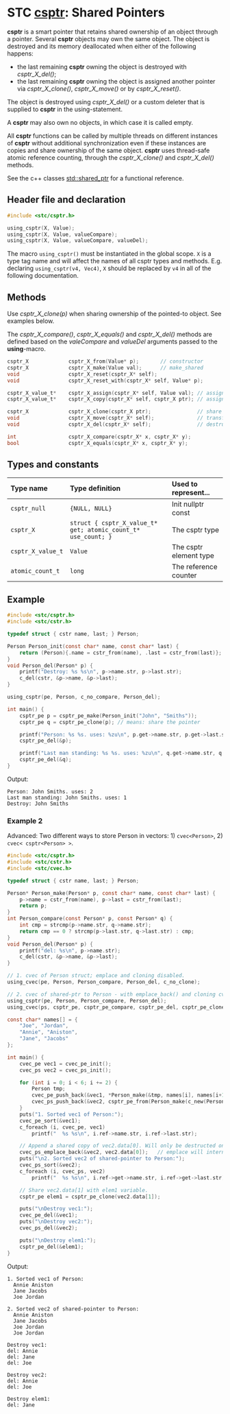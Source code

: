 # STC [csptr](../include/stc/csptr.h): Shared Pointers

**csptr** is a smart pointer that retains shared ownership of an object through a pointer. 
Several **csptr** objects may own the same object. The object is destroyed and its memory
deallocated when either of the following happens:

- the last remaining **csptr** owning the object is destroyed with *csptr_X_del()*;
- the last remaining **csptr** owning the object is assigned another pointer via *csptr_X_clone()*, *csptr_X_move()* or by *csptr_X_reset()*.

The object is destroyed using *csptr_X_del()* or a custom deleter that is supplied to **csptr**
in the using-statement.

A **csptr** may also own no objects, in which case it is called empty.

All **csptr** functions can be called by multiple threads on different instances of **csptr** without
additional synchronization even if these instances are copies and share ownership of the same object.
**csptr** uses thread-safe atomic reference counting, through the *csptr_X_clone()* and *csptr_X_del()* methods.

See the c++ classes [std::shared_ptr](https://en.cppreference.com/w/cpp/memory/shared_ptr) for a functional reference.

## Header file and declaration

```c
#include <stc/csptr.h>

using_csptr(X, Value);
using_csptr(X, Value, valueCompare);
using_csptr(X, Value, valueCompare, valueDel);
```
The macro `using_csptr()` must be instantiated in the global scope. `X` is a type tag name and will affect the names of all csptr types and methods. E.g. declaring `using_csptr(v4, Vec4)`, `X` should be replaced by `v4` in all of the following documentation.

## Methods

Use *csptr_X_clone(p)* when sharing ownership of the pointed-to object. See examples below.

The *csptr_X_compare()*, *csptr_X_equals()* and *csptr_X_del()* methods are defined based on the *valeCompare* and *valueDel* arguments passed to the **using**-macro.

```c
csptr_X             csptr_X_from(Value* p);       // constructor
csptr_X             csptr_X_make(Value val);      // make_shared
void                csptr_X_reset(csptr_X* self);
void                csptr_X_reset_with(csptr_X* self, Value* p);

csptr_X_value_t*    csptr_X_assign(csptr_X* self, Value val); // assign new sptr with value
csptr_X_value_t*    csptr_X_copy(csptr_X* self, csptr_X ptr); // assign a shared copy

csptr_X             csptr_X_clone(csptr_X ptr);               // share the pointer (increase use count)
void                csptr_X_move(csptr_X* self);              // transfer ownership instead of sharing. 
void                csptr_X_del(csptr_X* self);               // destructor: decrease use count, destroy at 0

int                 csptr_X_compare(csptr_X* x, csptr_X* y);
bool                csptr_X_equals(csptr_X* x, csptr_X* y);
```

## Types and constants

| Type name           | Type definition                                               | Used to represent...     |
|:--------------------|:--------------------------------------------------------------|:-------------------------|
| `csptr_null`        | `{NULL, NULL}`                                                | Init nullptr const       |
| `csptr_X`           | `struct { csptr_X_value_t* get; atomic_count_t* use_count; }` | The csptr type           |
| `csptr_X_value_t`   | `Value`                                                       | The csptr element type   |
| `atomic_count_t`    | `long`                                                        | The reference counter    |

## Example

```c
#include <stc/csptr.h>
#include <stc/cstr.h>

typedef struct { cstr name, last; } Person;

Person Person_init(const char* name, const char* last) {
    return (Person){.name = cstr_from(name), .last = cstr_from(last)};
}
void Person_del(Person* p) {
    printf("Destroy: %s %s\n", p->name.str, p->last.str);
    c_del(cstr, &p->name, &p->last);
}

using_csptr(pe, Person, c_no_compare, Person_del);

int main() {
    csptr_pe p = csptr_pe_make(Person_init("John", "Smiths"));
    csptr_pe q = csptr_pe_clone(p); // means: share the pointer

    printf("Person: %s %s. uses: %zu\n", p.get->name.str, p.get->last.str, *p.use_count);
    csptr_pe_del(&p);

    printf("Last man standing: %s %s. uses: %zu\n", q.get->name.str, q.get->last.str, *q.use_count);
    csptr_pe_del(&q);
}
```
Output:
```
Person: John Smiths. uses: 2
Last man standing: John Smiths. uses: 1
Destroy: John Smiths
```

### Example 2

Advanced: Two different ways to store Person in vectors: 1) `cvec<Person>`, 2) `cvec< csptr<Person> >`.
```c
#include <stc/csptr.h>
#include <stc/cstr.h>
#include <stc/cvec.h>

typedef struct { cstr name, last; } Person;

Person* Person_make(Person* p, const char* name, const char* last) {
    p->name = cstr_from(name), p->last = cstr_from(last);
    return p;
}
int Person_compare(const Person* p, const Person* q) {
    int cmp = strcmp(p->name.str, q->name.str);
    return cmp == 0 ? strcmp(p->last.str, q->last.str) : cmp;
}
void Person_del(Person* p) {
    printf("del: %s\n", p->name.str);
    c_del(cstr, &p->name, &p->last);
}

// 1. cvec of Person struct; emplace and cloning disabled.
using_cvec(pe, Person, Person_compare, Person_del, c_no_clone);

// 2. cvec of shared-ptr to Person - with emplace_back() and cloning cvec ENABLED.
using_csptr(pe, Person, Person_compare, Person_del);
using_cvec(ps, csptr_pe, csptr_pe_compare, csptr_pe_del, csptr_pe_clone);

const char* names[] = {
    "Joe", "Jordan",
    "Annie", "Aniston",
    "Jane", "Jacobs"
};

int main() {
    cvec_pe vec1 = cvec_pe_init();
    cvec_ps vec2 = cvec_ps_init();

    for (int i = 0; i < 6; i += 2) {
        Person tmp;
        cvec_pe_push_back(&vec1, *Person_make(&tmp, names[i], names[i+1]));
        cvec_ps_push_back(&vec2, csptr_pe_from(Person_make(c_new(Person), names[i], names[i+1])));
    }
    puts("1. Sorted vec1 of Person:");
    cvec_pe_sort(&vec1);
    c_foreach (i, cvec_pe, vec1)
        printf("  %s %s\n", i.ref->name.str, i.ref->last.str);

    // Append a shared copy of vec2.data[0]. Will only be destructed once!
    cvec_ps_emplace_back(&vec2, vec2.data[0]);   // emplace will internally call csptr_ps_clone()!
    puts("\n2. Sorted vec2 of shared-pointer to Person:");
    cvec_ps_sort(&vec2);
    c_foreach (i, cvec_ps, vec2)
        printf("  %s %s\n", i.ref->get->name.str, i.ref->get->last.str);

    // Share vec2.data[1] with elem1 variable.
    csptr_pe elem1 = csptr_pe_clone(vec2.data[1]);

    puts("\nDestroy vec1:");
    cvec_pe_del(&vec1);
    puts("\nDestroy vec2:");
    cvec_ps_del(&vec2);

    puts("\nDestroy elem1:");
    csptr_pe_del(&elem1);
}
```
Output:
```
1. Sorted vec1 of Person:
  Annie Aniston
  Jane Jacobs
  Joe Jordan

2. Sorted vec2 of shared-pointer to Person:
  Annie Aniston
  Jane Jacobs
  Joe Jordan
  Joe Jordan

Destroy vec1:
del: Annie
del: Jane
del: Joe

Destroy vec2:
del: Annie
del: Joe

Destroy elem1:
del: Jane
```

